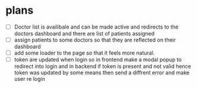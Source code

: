 # plans

-   [ ] Doctor list is availibale and can be made active and redirects to the doctors dashboard and there are list of patients assigned
-   [ ] assign patients to some doctors so that they are reflected on their dashboard
-   [ ] add some loader to the page so that it feels more natural.
-   [ ] token are updated when login so in frontend make a modal popup to redirect into login and in backend if token is present and not valid hence token was updated by some means then send a diffrent error and make user re login
